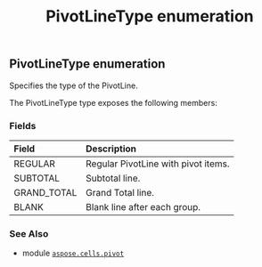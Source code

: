 ﻿---
title: PivotLineType enumeration
second_title: Aspose.Cells for Python via .NET API References
description: 
type: docs
weight: 380
url: /aspose.cells.pivot/pivotlinetype/
is_root: false
---

## PivotLineType enumeration

Specifies the type of the PivotLine.



The PivotLineType type exposes the following members:

### Fields
| Field | Description |
| :- | :- |
| REGULAR | Regular PivotLine with pivot items. |
| SUBTOTAL | Subtotal line. |
| GRAND_TOTAL | Grand Total line. |
| BLANK | Blank line after each group. |



### See Also
* module [`aspose.cells.pivot`](..)
